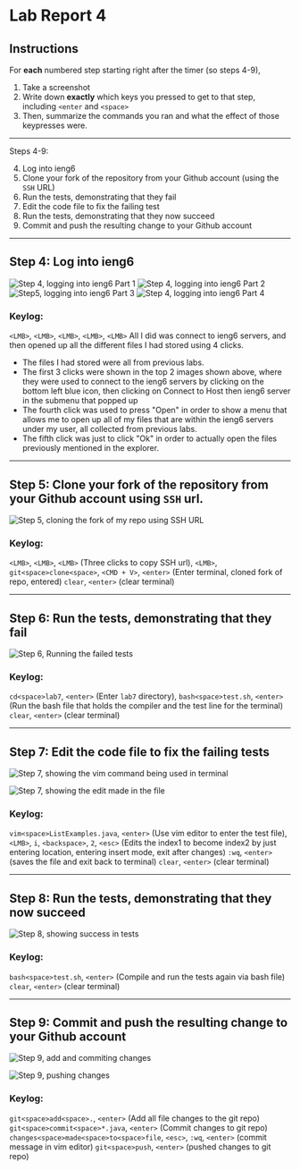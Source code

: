 # Lab Report 4

## Instructions

For **each** numbered step starting right after the timer (so steps 4-9),

  1. Take a screenshot
  2. Write down **exactly** which keys you pressed to get to that step, including `<enter` and `<space>`
  3. Then, summarize the commands you ran and what the effect of those keypresses were.

---

Steps 4-9:

4. Log into ieng6
5. Clone your fork of the repository from your Github account (using the `SSH` URL)
6. Run the tests, demonstrating that they fail
7. Edit the code file to fix the failing test
8. Run the tests, demonstrating that they now succeed
9. Commit and push the resulting change to your Github account

---

## Step 4: Log into ieng6
![Step 4, logging into ieng6 Part 1](Lab7ConnectToHost.png)
![Step 4, logging into ieng6 Part 2](Lab7ConnectHost.png)
![Step5, logging into ieng6 Part 3](Lab7OpenFiles.png)
![Step 4, logging into ieng6 Part 4](Step4Lab7.png)


### Keylog:
`<LMB>`, `<LMB>`, `<LMB>`, `<LMB>`, `<LMB>`
All I did was connect to ieng6 servers, and then opened up all the different files I had stored using 4 clicks. 
- The files I had stored were all from previous labs.
- The first 3 clicks were shown in the top 2 images shown above, where they were used to connect to the ieng6 servers by clicking on the bottom left blue icon, then clicking on Connect to Host then ieng6 server in the submenu that popped up
- The fourth click was used to press "Open" in order to show a menu that allows me to open up all of my files that are within the ieng6 servers under my user, all collected from previous labs.
- The fifth click was just to click "Ok" in order to actually open the files previously mentioned in the explorer.


---

## Step 5: Clone your fork of the repository from your Github account using `SSH` url.
![Step 5, cloning the fork of my repo using SSH URL](Step5Lab7.png)

### Keylog:
`<LMB>`, `<LMB>`, `<LMB>` (Three clicks to copy SSH url), 
`<LMB>`, `git<space>clone<space>`, `<CMD + V>`, `<enter>` (Enter terminal, cloned fork of repo, entered)
`clear`, `<enter>` (clear terminal)

---

## Step 6: Run the tests, demonstrating that they fail
![Step 6, Running the failed tests](Step6Lab7.png)

### Keylog:
`cd<space>lab7`, `<enter>` (Enter `lab7` directory),
`bash<space>test.sh`, `<enter>` (Run the bash file that holds the compiler and the test line for the terminal)
`clear`, `<enter>` (clear terminal)

---

## Step 7: Edit the code file to fix the failing tests
![Step 7, showing the vim command being used in terminal](Step7Part1Lab7.png)

![Step 7, showing the edit made in the file](Step7Part2Lab7.png)

### Keylog:
`vim<space>ListExamples.java`, `<enter>` (Use vim editor to enter the test file),
`<LMB>`, `i`, `<backspace>`, `2`, `<esc>` (Edits the index1 to become index2 by just entering location, entering insert mode, exit after changes)
`:wq`, `<enter>` (saves the file and exit back to terminal)
`clear`, `<enter>` (clear terminal)

---

## Step 8: Run the tests, demonstrating that they now succeed
![Step 8, showing success in tests](Step8Lab7.png)

### Keylog:
`bash<space>test.sh`, `<enter>` (Compile and run the tests again via bash file)
`clear`, `<enter>` (clear terminal)

---

## Step 9: Commit and push the resulting change to your Github account
![Step 9, add and commiting changes](Lab7Step9GitAdd.png)

![Step 9, pushing changes](Step9Part2Lab7.png)

### Keylog:
`git<space>add<space>.`, `<enter>` (Add all file changes to the git repo)
`git<space>commit<space>*.java`, `<enter>` (Commit changes to git repo)
`changes<space>made<space>to<space>file`, `<esc>`, `:wq`, `<enter>` (commit message in vim editor)
`git<space>push`, `<enter>` (pushed changes to git repo)

